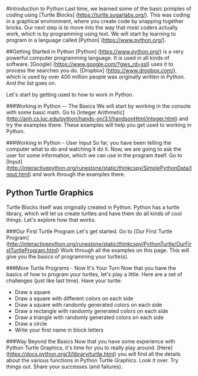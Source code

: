 #Introduction to Python
Last time, we learned some of the basic priniples of coding using [Turtle Blocks] (https://turtle.sugarlabs.org/). 
This was coding in a graphical environment, where you create code by snapping together bricks. Our next step is to move into the way that most coders actually work, which is by programming using text. 
We will start by learning to program in a language called [Python] (https://www.python.org/).


##Getting Started in Python
[Python] (https://www.python.org/) is a very powerful computer programming language. It is used in all kinds of software. [Google] (https://www.google.com/?gws_rd=ssl) uses it to process the searches you do. [Dropbox] (https://www.dropbox.com/), which is used by over 400 million people was originally written in Python. And the list goes on.

Let's start by getting used to how to work in Python.

###Working in Python -- The Basics
We will start by working in the console with some basic math.
Go to [Integer Arithmetic] (http://anh.cs.luc.edu/python/hands-on/3.1/handsonHtml/integer.html) and try the examples there.
These examples will help you get used to working in Python.

###Working in Python - User Input
So far, you have been telling the computer what to do and watching it do it. 
Now, we are going to ask the user for some information, which we can use in the program itself.
Go to [Input] (http://interactivepython.org/runestone/static/thinkcspy/SimplePythonData/Input.html) and work through the examples there.

## Python Turtle Graphics
Turtle Blocks itself was originally created in Python. Python has a turtle library, which will let us create turtles and have them do all kinds of cool things. 
Let's explore how that works. 

###Our First Turtle Program
Let's get started. Go to [Our First Turtle Program] (http://interactivepython.org/runestone/static/thinkcspy/PythonTurtle/OurFirstTurtleProgram.html)
Work through all the examples on this page. This will give you the basics of programming your turtle(s). 

###More Turtle Programs - Now It's Your Turn
Now that you have the basics of how to program your turtles, let's play a little.
Here are a set of challenges (just like last time). Have your turtle:
* Draw a square
* Draw a square with different colors on each side
* Draw a square with randomly generated colors on each side
* Draw a rectangle with randomly generated colors on each side
* Draw a triangle with randomly generated colors on each side
* Draw a circle
* Write your first name in block letters

###Way Beyond the Basics
Now that you have some experience with Python Turtle Graphics, it's time for you to really play around.
[Here] (https://docs.python.org/3/library/turtle.html) you will find all the details about the various functions in Python Turtle Graphics. Look it over. Try things out. Share your successes (and failures).
